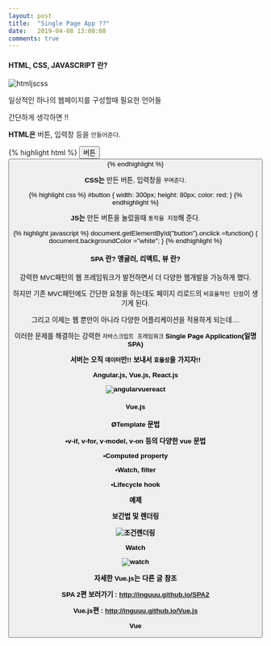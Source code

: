 ```yaml
---
layout: post
title:  "Single Page App ??"
date:   2019-04-08 13:00:08
comments: true
---
```





<h4>HTML, CSS, JAVASCRIPT 란?</h4>


![htmljscss](https://user-images.githubusercontent.com/49789734/62817841-fbb5aa80-bb77-11e9-813b-071017513459.png)


일상적인 하나의 웹페이지를 구성할때 필요한 언어들

간단하게 생각하면 !!

<strong>HTML은</strong> 버튼, 입력창 등을 `만들어준다`.

{% highlight html %}
<button>버튼<button>
{% endhighlight %}

<strong>CSS는</strong> 만든 버튼, 입력창을 `꾸며준다`. 

{% highlight css %}
#button {
  width: 300px;
  height: 80px;
  color: red;
}
{% endhighlight %}

<strong>JS는</strong> 만든 버튼을 눌렀을때 `동작을 지정`해 준다.

{% highlight javascript %}
document.getElementById("button").onclick =function() {
document.backgroundColor ="white";
}
{% endhighlight %}



<h4>SPA 란?  앵귤러, 리액트, 뷰 란?</h4>

강력한 MVC패턴의 웹 프레임워크가 발전하면서 더 다양한 웹개발을 가능하게 했다.

하지만 기존 MVC패턴에도 간단한 요청을 하는데도 페이지 리로드의 `비효율적인 단점`이 생기게 된다.

그리고 이제는 웹 뿐만이 아니라 다양한 어플리케이션을 적용하게 되는데.... 



이러한 문제를 해결하는 강력한 `자바스크립트 프레임워크` <strong>Single Page Application(일명 SPA)<strong>

서버는 오직 `데이터`만!! 보내서 `효율성`을 가지자!!

 Angular.js, Vue.js, React.js 

![angularvuereact](https://user-images.githubusercontent.com/49789734/62817803-64e8ee00-bb77-11e9-8a0a-40ccb6689fb3.png)



<h4>Vue.js</h4>

ØTemplate 문법

•v-if, v-for, v-model, v-on 등의 다양한 vue 문법

•Computed property

•Watch, filter

•Lifecycle hook



예제

보간법 및 렌더링

![조건렌더링](https://user-images.githubusercontent.com/49789734/62817840-fbb5aa80-bb77-11e9-8216-e85fdde6421a.png)

Watch


![watch](https://user-images.githubusercontent.com/49789734/62817839-fbb5aa80-bb77-11e9-880e-df08e2600e99.png)



자세한 Vue.js는 다른 글 참조

SPA 2편 보러가기 : http://inguuu.github.io/SPA2

Vue.js편 : http://inguuu.github.io/Vue.js

Vue 

[jekyll]:      http://jekyllrb.com
[jekyll-gh]:   https://github.com/jekyll/jekyll
[jekyll-help]: https://github.com/jekyll/jekyll-help
